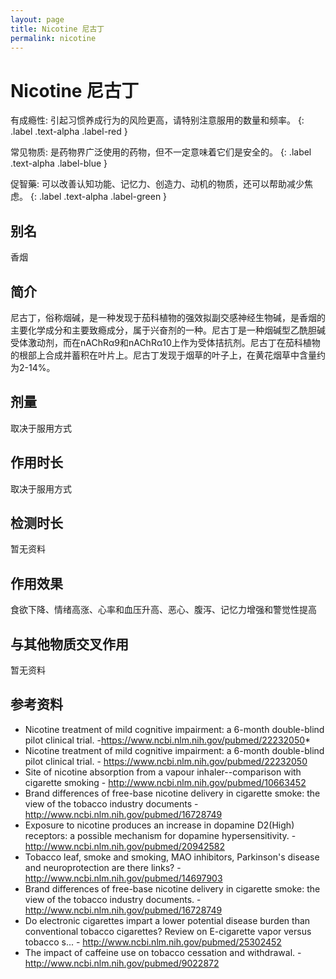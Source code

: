 ```yaml
---
layout: page
title: Nicotine 尼古丁
permalink: nicotine
---
```


# Nicotine 尼古丁

有成瘾性: 引起习惯养成行为的风险更高，请特别注意服用的数量和频率。
{: .label .text-alpha .label-red }


常见物质: 是药物界广泛使用的药物，但不一定意味着它们是安全的。
{: .label .text-alpha .label-blue }

促智藥: 可以改善认知功能、记忆力、创造力、动机的物质，还可以帮助减少焦虑。
{: .label .text-alpha .label-green }

## 别名
香烟



## 简介
尼古丁，俗称烟碱，是一种发现于茄科植物的强效拟副交感神经生物碱，是香烟的主要化学成分和主要致瘾成分，属于兴奋剂的一种。尼古丁是一种烟碱型乙酰胆碱受体激动剂，而在nAChRα9和nAChRα10上作为受体拮抗剂。尼古丁在茄科植物的根部上合成并蓄积在叶片上。尼古丁发现于烟草的叶子上，在黄花烟草中含量约为2-14%。

## 剂量
取决于服用方式

## 作用时长
取决于服用方式

## 检测时长
暂无资料

## 作用效果
食欲下降、情绪高涨、心率和血压升高、恶心、腹泻、记忆力增强和警觉性提高

## 与其他物质交叉作用
暂无资料

## 参考资料
* Nicotine treatment of mild cognitive impairment: a 6-month double-blind pilot clinical trial. -https://www.ncbi.nlm.nih.gov/pubmed/22232050*
* Nicotine treatment of mild cognitive impairment: a 6-month double-blind pilot clinical trial. - https://www.ncbi.nlm.nih.gov/pubmed/22232050
* Site of nicotine absorption from a vapour inhaler--comparison with cigarette smoking - http://www.ncbi.nlm.nih.gov/pubmed/10663452
* Brand differences of free-base nicotine delivery in cigarette smoke: the view of the tobacco industry documents - http://www.ncbi.nlm.nih.gov/pubmed/16728749
* Exposure to nicotine produces an increase in dopamine D2(High) receptors: a possible mechanism for dopamine hypersensitivity. - http://www.ncbi.nlm.nih.gov/pubmed/20942582
* Tobacco leaf, smoke and smoking, MAO inhibitors, Parkinson's disease and neuroprotection are there links? - http://www.ncbi.nlm.nih.gov/pubmed/14697903
* Brand differences of free-base nicotine delivery in cigarette smoke: the view of the tobacco industry documents. - http://www.ncbi.nlm.nih.gov/pubmed/16728749
* Do electronic cigarettes impart a lower potential disease burden than conventional tobacco cigarettes? Review on E-cigarette vapor versus tobacco s... - http://www.ncbi.nlm.nih.gov/pubmed/25302452
* The impact of caffeine use on tobacco cessation and withdrawal. - http://www.ncbi.nlm.nih.gov/pubmed/9022872
